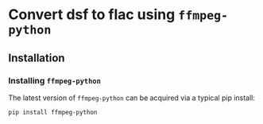 # Convert dsf to flac using `ffmpeg-python`
## Installation
### Installing `ffmpeg-python`
The latest version of `ffmpeg-python` can be acquired via a typical pip install:
```bash
pip install ffmpeg-python
```
